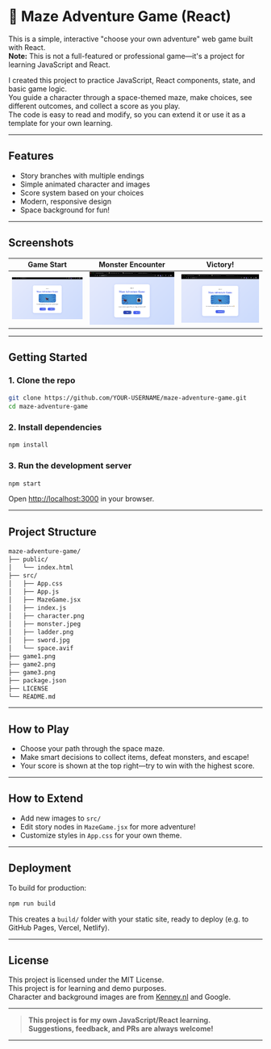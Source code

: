 
# 🚀 Maze Adventure Game (React)

This is a simple, interactive "choose your own adventure" web game built with React.  
**Note:** This is not a full-featured or professional game—it's a project for learning JavaScript and React.

I created this project to practice JavaScript, React components, state, and basic game logic.  
You guide a character through a space-themed maze, make choices, see different outcomes, and collect a score as you play.  
The code is easy to read and modify, so you can extend it or use it as a template for your own learning.

---

## Features

- Story branches with multiple endings
- Simple animated character and images
- Score system based on your choices
- Modern, responsive design
- Space background for fun!

---

## Screenshots

| Game Start                     | Monster Encounter               | Victory!                       |
|------------------------------- | -------------------------------| ------------------------------ |
| ![Game 1](./game1.png)         | ![Game 2](./game2.png)         | ![Game 3](./game3.png)         |

---

## Getting Started

### 1. Clone the repo

```sh
git clone https://github.com/YOUR-USERNAME/maze-adventure-game.git
cd maze-adventure-game
```

### 2. Install dependencies

```sh
npm install
```

### 3. Run the development server

```sh
npm start
```
Open [http://localhost:3000](http://localhost:3000) in your browser.

---

## Project Structure

```
maze-adventure-game/
├── public/
│   └── index.html
├── src/
│   ├── App.css
│   ├── App.js
│   ├── MazeGame.jsx
│   ├── index.js
│   ├── character.png
│   ├── monster.jpeg
│   ├── ladder.png
│   ├── sword.jpg
│   └── space.avif
├── game1.png
├── game2.png
├── game3.png
├── package.json
├── LICENSE
└── README.md
```

---

## How to Play

- Choose your path through the space maze.
- Make smart decisions to collect items, defeat monsters, and escape!
- Your score is shown at the top right—try to win with the highest score.

---

## How to Extend

- Add new images to `src/`
- Edit story nodes in `MazeGame.jsx` for more adventure!
- Customize styles in `App.css` for your own theme.

---

## Deployment

To build for production:
```sh
npm run build
```
This creates a `build/` folder with your static site, ready to deploy (e.g. to GitHub Pages, Vercel, Netlify).

---

## License

This project is licensed under the MIT License.  
This project is for learning and demo purposes.  
Character and background images are from [Kenney.nl](https://kenney.nl/) and Google.

---

> **This project is for my own JavaScript/React learning.  
> Suggestions, feedback, and PRs are always welcome!**

---
